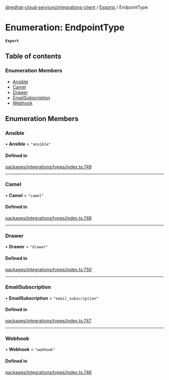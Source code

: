 [@redhat-cloud-services/integrations-client](../README.md) / [Exports](../modules.md) / EndpointType

# Enumeration: EndpointType

**`Export`**

## Table of contents

### Enumeration Members

- [Ansible](EndpointType.md#ansible)
- [Camel](EndpointType.md#camel)
- [Drawer](EndpointType.md#drawer)
- [EmailSubscription](EndpointType.md#emailsubscription)
- [Webhook](EndpointType.md#webhook)

## Enumeration Members

### Ansible

• **Ansible** = ``"ansible"``

#### Defined in

[packages/integrations/types/index.ts:749](https://github.com/RedHatInsights/javascript-clients/blob/master/packages/integrations/types/index.ts#L749)

___

### Camel

• **Camel** = ``"camel"``

#### Defined in

[packages/integrations/types/index.ts:748](https://github.com/RedHatInsights/javascript-clients/blob/master/packages/integrations/types/index.ts#L748)

___

### Drawer

• **Drawer** = ``"drawer"``

#### Defined in

[packages/integrations/types/index.ts:750](https://github.com/RedHatInsights/javascript-clients/blob/master/packages/integrations/types/index.ts#L750)

___

### EmailSubscription

• **EmailSubscription** = ``"email_subscription"``

#### Defined in

[packages/integrations/types/index.ts:747](https://github.com/RedHatInsights/javascript-clients/blob/master/packages/integrations/types/index.ts#L747)

___

### Webhook

• **Webhook** = ``"webhook"``

#### Defined in

[packages/integrations/types/index.ts:746](https://github.com/RedHatInsights/javascript-clients/blob/master/packages/integrations/types/index.ts#L746)
